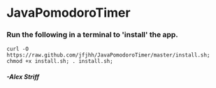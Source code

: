 # JavaPomodoroTimer

### Run the following in a terminal to 'install' the app.

    curl -O https://raw.github.com/jfjhh/JavaPomodoroTimer/master/install.sh; chmod +x install.sh; . install.sh;

##### -*Alex Striff*
